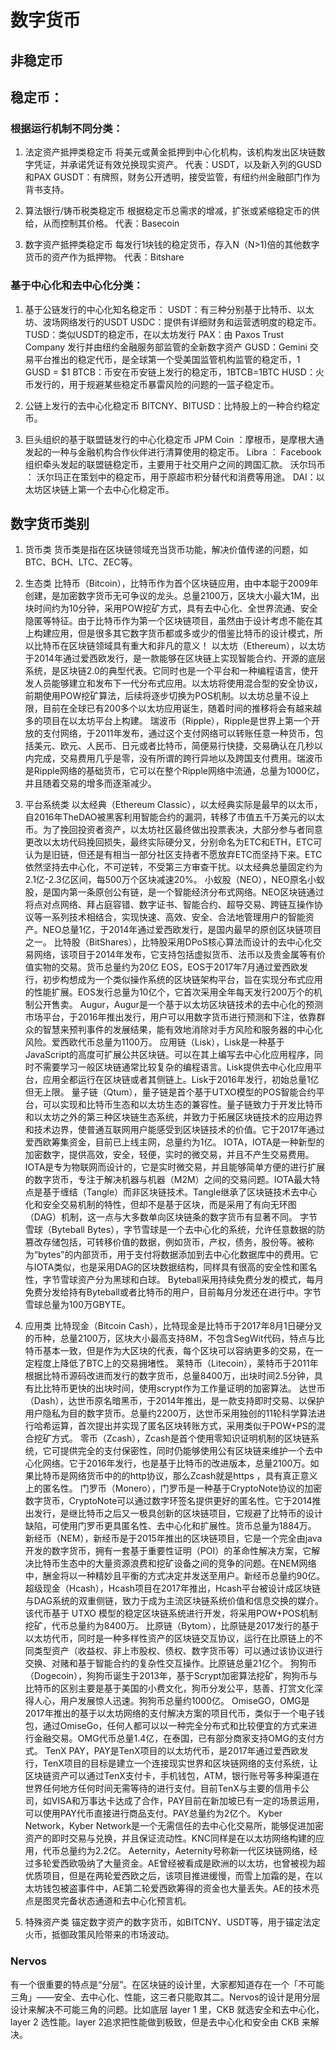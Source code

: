 # 数字货币
## 非稳定币

## 稳定币：

### 根据运行机制不同分类：
1. 法定资产抵押类稳定币
将美元或黄金抵押到中心化机构，该机构发出区块链数字凭证，并承诺凭证有效兑换现实资产。
代表：USDT，以及新入列的GUSD和PAX
GUSDT：有牌照，财务公开透明，接受监管，有纽约州金融部门作为背书支持。

2. 算法银行/铸币税类稳定币 
根据稳定币总需求的增减，扩张或紧缩稳定币的供给，从而控制其价格。
代表：Basecoin 

 3. 数字资产抵押类稳定币
每发行1块钱的稳定货币，存入N（N>1)倍的其他数字货币的资产作为抵押物。
代表：Bitshare 

### 基于中心化和去中心化分类：
1. 基于公链发行的中心化知名稳定币：
USDT：有三种分别基于比特币、以太坊、波场网络发行的USDT 
USDC：提供有详细财务和运营透明度的稳定币。
TUSD：类似USDT的稳定币，在以太坊发行
PAX：由 Paxos Trust Company 发行并由纽约金融服务部监管的全新数字资产
GUSD：Gemini 交易平台推出的稳定代币，是全球第一个受美国监管机构监管的稳定币，1 GUSD = $1
BTCB：币安在币安链上发行的稳定币，1BTCB=1BTC
HUSD：火币发行的，用于规避某些稳定币暴雷风险的问题的一篮子稳定币。

2. 公链上发行的去中心化稳定币
BITCNY、BITUSD：比特股上的一种合约稳定币。

3. 巨头组织的基于联盟链发行的中心化稳定币
JPM Coin ：摩根币，是摩根大通发起的一种与金融机构合作伙伴进行清算使用的稳定币。
Libra ： Facebook组织牵头发起的联盟链稳定币，主要用于社交用户之间的跨国汇款。
沃尔玛币 ： 沃尔玛正在策划中的稳定币，用于原超市积分替代和消费等用途。
DAI：以太坊区块链上第一个去中心化稳定币。


## 数字货币类别
1. 货币类
货币类是指在区块链领域充当货币功能，解决价值传递的问题，如BTC、BCH、LTC、ZEC等。
2. 生态类
比特币（Bitcoin），比特币作为首个区块链应用，由中本聪于2009年创建，是加密数字货币无可争议的龙头。总量2100万，区块大小最大1M，出块时间约为10分钟，采用POW挖矿方式，具有去中心化、全世界流通、安全隐匿等特征。由于比特币作为第一个区块链项目，虽然由于设计考虑不能在其上构建应用，但是很多其它数字货币都或多或少的借鉴比特币的设计模式，所以比特币在区块链领域具有重大和非凡的意义！
以太坊（Ethereum），以太坊于2014年通过爱西欧发行，是一款能够在区块链上实现智能合约、开源的底层系统，是区块链2.0的典型代表。它同时也是一个平台和一种编程语言，使开发人员能够建立和发布下一代分布式应用。以太坊将使用混合型的安全协议，前期使用POW挖矿算法，后续将逐步切换为POS机制。以太坊总量不设上限，目前在全球已有200多个以太坊应用诞生，随着时间的推移将会有越来越多的项目在以太坊平台上构建。
瑞波币（Ripple），Ripple是世界上第一个开放的支付网络，于2011年发布，通过这个支付网络可以转账任意一种货币，包括美元、欧元、人民币、日元或者比特币，简便易行快捷，交易确认在几秒以内完成，交易费用几乎是零，没有所谓的跨行异地以及跨国支付费用。瑞波币是Ripple网络的基础货币，它可以在整个Ripple网络中流通，总量为1000亿，并且随着交易的增多而逐渐减少。

3. 平台系统类
以太经典（Ethereum Classic），以太经典实际是最早的以太币，自2016年TheDAO被黑客利用智能合约的漏洞，转移了市值五千万美元的以太币。为了挽回投资者资产，以太坊社区最终做出投票表决，大部分参与者同意更改以太坊代码挽回损失，最终实际硬分叉，分别命名为ETC和ETH，ETC可认为是旧链，但还是有相当一部分社区支持者不愿放弃ETC而坚持下来。ETC依然坚持去中心化，不可逆转，不受第三方审查干扰。以太经典总量固定约为2.1亿-2.3亿区间，每500万个区块减速20%。
小蚁股（NEO），NEO原名小蚁股，是国内第一条原创公有链，是一个智能经济分布式网络。NEO区块链通过将点对点网络、拜占庭容错、数字证书、智能合约、超导交易、跨链互操作协议等一系列技术相结合，实现快速、高效、安全、合法地管理用户的智能资产。NEO总量1亿，于2014年通过爱西欧发行，是国内最早的原创区块链项目之一。
比特股（BitShares），比特股采用DPoS核心算法而设计的去中心化交易网络，该项目于2014年发布，它支持包括虚拟货币、法币以及贵金属等有价值实物的交易。货币总量约为20亿
EOS，EOS于2017年7月通过爱西欧发行，初步构想成为一个类似操作系统的区块链架构平台，旨在实现分布式应用的性能扩展。EOS发行总量为10亿个，它首次采用全年每天发行200万个的机制公开售卖。
Augur，Augur是一个基于以太坊区块链技术的去中心化的预测市场平台，于2016年推出发行，用户可以用数字货币进行预测和下注，依靠群众的智慧来预判事件的发展结果，能有效地消除对手方风险和服务器的中心化风险。爱西欧代币总量为1100万。
应用链（Lisk），Lisk是一种基于JavaScript的高度可扩展公共区块链。可以在其上编写去中心化应用程序，同时不需要学习一般区块链通常比较复杂的编程语言。Lisk提供去中心化应用平台，应用全都运行在区块链或者其侧链上。Lisk于2016年发行，初始总量1亿但无上限。
量子链（Qtum），量子链是首个基于UTXO模型的POS智能合约平台，可以实现和比特币生态和以太坊生态的兼容性。量子链致力于开发比特币和以太坊之外的第三种区块链生态系统，并致力于拓展区块链技术的应用边界和技术边界，使普通互联网用户能感受到区块链技术的价值。它于2017年通过爱西欧筹集资金，目前已上线主网，总量约为1亿。
IOTA，IOTA是一种新型的加密数字，提供高效，安全，轻便，实时的微交易，并且不产生交易费用。 IOTA是专为物联网而设计的，它是实时微交易，并且能够简单方便的进行扩展的数字货币，专注于解决机器与机器（M2M）之间的交易问题。IOTA最大特点是基于缠结（Tangle）而非区块链技术。Tangle继承了区块链技术去中心化和安全交易机制的特性，但却不是基于区块，而是采用了有向无环图（DAG）机制，这一点与大多数单向区块链条的数字货币有显著不同。
字节雪球（Byteball Bytes），字节雪球是一个去中心化的系统，允许任意数据的防篡改存储包括，可转移价值的数据，例如货币，产权，债务，股份等。被称为“bytes”的内部货币，用于支付将数据添加到去中心化数据库中的费用。它与IOTA类似，也是采用DAG的区块数据结构，同样具有很高的安全性和匿名性，字节雪球资产分为黑球和白球。
Byteball采用持续免费分发的模式，每月免费分发给持有Byteball或者比特币的用户，目前每月分发还在进行中。字节雪球总量为100万GBYTE。

4. 应用类
比特现金（Bitcoin Cash），比特现金是比特币于2017年8月1日硬分叉的币种，总量2100万，区块大小最高支持8M，不包含SegWit代码，特点与比特币基本一致，但是作为大区块的代表，每个区块可以容纳更多的交易，在一定程度上降低了BTC上的交易拥堵性。
莱特币（Litecoin），莱特币于2011年根据比特币源码改进而发行的数字货币，总量8400万，出块时间2.5分钟，具有比比特币更快的出块时间，使用scrypt作为工作量证明的加密算法。
达世币（Dash），达世币原名暗黑币，于2014年推出，是一款支持即时交易、以保护用户隐私为目的数字货币。总量约2200万，达世币采用独创的11轮科学算法进行哈希运算，首次提出并实现了匿名区块转账方式，采用类似于POW+PS的混合挖矿方式。
零币（Zcash），Zcash是首个使用零知识证明机制的区块链系统，它可提供完全的支付保密性，同时仍能够使用公有区块链来维护一个去中心化网络。它于2016年发行，也是基于比特币的改进版本，总量2100万。如果比特币是网络货币中的的http协议，那么Zcash就是https ，具有真正意义上的匿名性。
门罗币（Monero），门罗币是一种基于CryptoNote协议的加密数字货币，CryptoNote可以通过数字环签名提供更好的匿名性。它于2014推出发行，是继比特币之后又一极具创新的区块链项目，它规避了比特币的设计缺陷，可使用门罗币更具匿名性、去中心化和扩展性。货币总量为1884万。
新经币（NEM），新经币是于2015年推出的区块链项目，它是一个完全由java开发的数字货币，拥有一套基于重要性证明（POI）的革命性解决方案，它解决比特币生态中的大量资源浪费和挖矿设备之间的竞争的问题。在NEM网络中，酬金将以一种精妙且平衡的方式决定并发送至用户。新经币总量约90亿。
超级现金（Hcash），Hcash项目在2017年推出，Hcash平台被设计成区块链与DAG系统的双重侧链，致力于成为主流区块链系统价值和信息交换的媒介。该代币基于 UTXO 模型的稳定区块链系统进行开发，将采用POW+POS机制挖矿，代币总量约为8400万。
比原链（Bytom），比原链是2017发行的基于以太坊代币，同时是一种多样性资产的区块链交互协议，运行在比原链上的不同类型资产（收益权、非上市股权、债权、数字货币等）可以通过该协议进行交换、对赌和基于智能合约的复杂性交互操作。比原链总量21亿个。
狗狗币（Dogecoin），狗狗币诞生于2013年，基于Scrypt加密算法挖矿，狗狗币与比特币的区别主要是基于美国的小费文化，狗币分发公平，慈善、打赏文化深得人心，用户发展惊人迅速。狗狗币总量约1000亿。
OmiseGO，OMG是2017年推出的基于以太坊网络的支付解决方案的项目代币，类似于一个电子钱包，通过OmiseGo，任何人都可以以一种完全分布式和比较便宜的方式来进行金融交易。OMG代币总量1.4亿，在泰国，已有部分商家支持OMG的支付方式。
TenX PAY，PAY是TenX项目的以太坊代币，是2017年通过爱西欧发行，TenX项目的目标是建立一个连接现实世界和区块链网络的支付系统，让区块链资产可以通过TenX支付卡，手机钱包，ATM，银行账号等多种渠道在世界任何地方任何时间无需等待的进行支付。目前TenX与主要的信用卡公司，如VISA和万事达卡达成了合作，PAY目前在新加坡已有一定的场景运用，可以使用PAY代币直接进行商品支付。PAY总量约为2亿个。
Kyber Network，Kyber Network是一个无需信任的去中心化交易所，能够促进加密资产的即时交易与兑换，并且保证流动性。KNC同样是在以太坊网络构建的应用，代币总量约为2.2亿。
Aeternity，Aeternity号称新一代区块链网络，经过多轮爱西欧吸纳了大量资金。AE曾经被看成是欧洲的以太坊，也曾被视为超优质项目，但是在两轮爱西欧之后，该项目推进缓慢，而雪上加霜的是，在以太坊钱包被盗事件中，AE第二轮爱西欧筹得的资金也大量丢失。AE的技术亮点是图灵完备状态通道和去中心化预言机。

5. 特殊资产类
锚定数字资产的数字货币，如BITCNY、USDT等，用于锚定法定火币，抵御政策风险带来的市场波动。


### Nervos
有一个很重要的特点是“分层”。在区块链的设计里，大家都知道存在一个「不可能三角」——安全、去中心化、性能，这三者只能取其二。Nervos的设计是用分层设计来解决不可能三角的问题。比如底层 layer 1 里，CKB 就选安全和去中心化，layer 2 选性能。layer 2追求把性能做到极致，但是去中心化和安全由 CKB 来解决。
